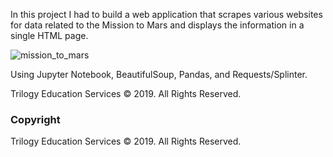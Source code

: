 In this project I had to build a web application that scrapes various websites for data related to the Mission to Mars and displays the information in a single HTML page. 

![mission_to_mars](Images/mission_to_mars.png)

Using Jupyter Notebook, BeautifulSoup, Pandas, and Requests/Splinter.




Trilogy Education Services © 2019. All Rights Reserved.


### Copyright

Trilogy Education Services © 2019. All Rights Reserved.

